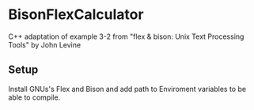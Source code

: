 # BisonFlexCalculator
C++ adaptation of example 3-2 from "flex &amp; bison: Unix Text Processing Tools" by John Levine

## Setup
Install GNUs's Flex and Bison and add path to Enviroment variables to be able to compile.
